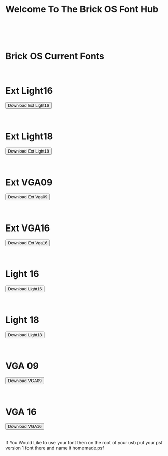 <title>Brick OS Font Hub</title>
<br>
<h1>Welcome To The Brick OS Font Hub<h1>
   <br>
<h1>Brick OS Current Fonts</h1>
   <br>
   <h1>Ext Light16</h1>
   <form method="get" action="https://github.com/Brick-OS-PokeyManatee4/Fonthub/releases/download/1.0/ext-light16.psf">
   <button type="submit">Download Ext Light16</button>
   </form>
   <br>
      <h1>Ext Light18</h1>
      <form method="get" action="https://github.com/Brick-OS-PokeyManatee4/Fonthub/releases/download/1.0/ext-light18.psf">
   <button type="submit">Download Ext Light18</button>
</form>
<br>
         <h1>Ext VGA09</h1>
      <form method="get" action="https://github.com/Brick-OS-PokeyManatee4/Fonthub/releases/download/1.0/ext-vga09.psf">
   <button type="submit">Download Ext Vga09</button>
</form>
   <br>
            <h1>Ext VGA16</h1>
      <form method="get" action="https://github.com/Brick-OS-PokeyManatee4/Fonthub/releases/download/1.0/ext-vga16.psf">
   <button type="submit">Download Ext Vga16</button>
</form>
   <br>
               <h1>Light 16</h1>
      <form method="get" action="https://github.com/Brick-OS-PokeyManatee4/Fonthub/releases/download/1.0/light16.psf">
   <button type="submit">Download Light16</button>
</form>
   <br>
                  <h1>Light 18</h1>
      <form method="get" action="https://github.com/Brick-OS-PokeyManatee4/Fonthub/releases/download/1.0/light18.psf">
   <button type="submit">Download Light18</button>
</form>
   <br>
                  <h1>VGA 09</h1>
      <form method="get" action="https://github.com/Brick-OS-PokeyManatee4/Fonthub/releases/download/1.0/vga09.psf">
   <button type="submit">Download VGA09</button>
</form>
   <br>
                     <h1>VGA 16</h1>
      <form method="get" action="https://github.com/Brick-OS-PokeyManatee4/Fonthub/releases/download/1.0/vga16.psf">
   <button type="submit">Download VGA16</button>
</form>
   <br>
<h9>If You Would Like to use your font then on the root of your usb put your psf version 1 font there and name it homemade.psf</h9>
   
